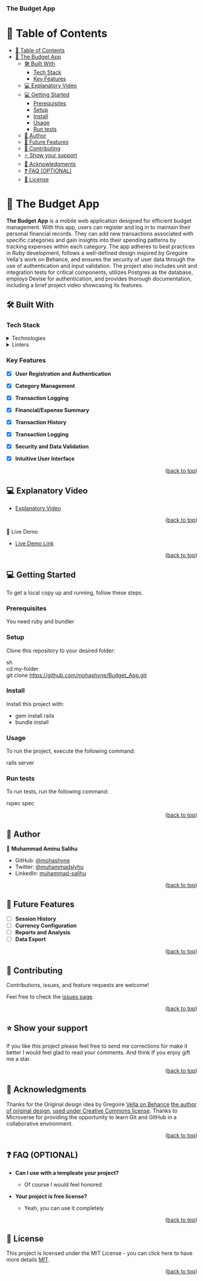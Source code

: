 <a name="readme-top"></a>

  <h3><b>The Budget App</b></h3>

</div>

# 📗 Table of Contents

- [📗 Table of Contents](#-table-of-contents)
- [📖 The Budget App ](#-the-budget-app-)
  - [🛠 Built With ](#-built-with-)
    - [Tech Stack ](#tech-stack-)
    - [Key Features ](#key-features-)
  - [💻 Explanatory Video ](#-explanatory-video-)
  - [💻 Getting Started ](#-getting-started-)
    - [Prerequisites](#prerequisites)
    - [Setup](#setup)
    - [Install](#install)
    - [Usage](#usage)
    - [Run tests](#run-tests)
  - [👥 Author ](#-author-)
  - [🔭 Future Features ](#-future-features-)
  - [🤝 Contributing ](#-contributing-)
  - [⭐️ Show your support ](#️-show-your-support-)
  - [🙏 Acknowledgments ](#-acknowledgments-)
  - [❓ FAQ (OPTIONAL) ](#-faq-optional-)
  - [📝 License ](#-license-)

<!-- PROJECT DESCRIPTION -->

# 📖 The Budget App <a name="about-project"></a>

**The Budget App** is a mobile web application designed for efficient budget management. With this app, users can register and log in to maintain their personal financial records. They can add new transactions associated with specific categories and gain insights into their spending patterns by tracking expenses within each category. The app adheres to best practices in Ruby development, follows a well-defined design inspired by Gregoire Vella's work on Behance, and ensures the security of user data through the use of authentication and input validation. The project also includes unit and integration tests for critical components, utilizes Postgres as the database, employs Devise for authentication, and provides thorough documentation, including a brief project video showcasing its features.

## 🛠 Built With <a name="built-with"></a>

### Tech Stack <a name="tech-stack"></a>

<details>
  <summary>Technologies</summary>
  <ul>
    <li><a href="https://rubyonrails.org/">Ruby on Rails</a></li>
  </ul>
</details>

<details>
<summary>Linters</summary>
  <ul>
    <li>Rubocop</li>
    <li>Style lint</li>
  </ul>
</details>

<!-- Features -->

### Key Features <a name="key-features"></a>

- [x] **User Registration and Authentication**
- [x] **Category Management**
- [x] **Transaction Logging**
- [x] **Financial/Expense Summary**
- [x] **Transaction History**
- [x] **Transaction Logging**
- [x] **Security and Data Validation**
- [x] **Intuitive User Interface**


<p align="right">(<a href="#readme-top">back to top</a>)</p>

## 💻 Explanatory Video <a name="explanatory-video"></a>

- [Explanatory Video](https://www.loom.com/share/8a80bd70542f4c329b9e727481e80b62?sid=15ef0cf6-f1ae-4df1-9ff6-22cd98b5a9e5)

<p align="right">(<a href="#readme-top">back to top</a>)</p>

 🚀 Live Demo <a name="live-demo"></a>

- [Live Demo Link](https://budget-app-x1ii.onrender.com/)

<p align="right">(<a href="#readme-top">back to top</a>)</p>


## 💻 Getting Started <a name="getting-started"></a>

To get a local copy up and running, follow these steps.

### Prerequisites

You need ruby and bundler

### Setup

Clone this repository to your desired folder:

sh <br>
cd my-folder <br>
git clone https://github.com/mohashyne/Budget_App.git

### Install

Install this project with:

- gem install rails
- bundle install

### Usage

To run the project, execute the following command:

rails server

### Run tests

To run tests, run the following command:

rspec spec

<p align="right">(<a href="#readme-top">back to top</a>)</p>

## 👥 Author <a name="authors"></a>

👤 **Muhammad Aminu Salihu**

- GitHub: [@mohashyne](https://github.com/mohashyne)
- Twitter: [@muhammadslyhu](https://twitter.com/muhammadsalyhu)
- LinkedIn: [muhammad-salihu](https://linkedin.com/in/msalyhu)

<p align="right">(<a href="#readme-top">back to top</a>)</p>


## 🔭 Future Features <a name="future-features"></a>

- [ ] **Session History**
- [ ] **Currency Configuration**
- [ ] **Reports and Analysis**
- [ ] **Data Export**

<p align="right">(<a href="#readme-top">back to top</a>)</p>

## 🤝 Contributing <a name="contributing"></a>

Contributions, issues, and feature requests are welcome!

Feel free to check the [issues page](https://github.com/mohashyne/Budget_App.git/issues).

<p align="right">(<a href="#readme-top">back to top</a>)</p>


## ⭐️ Show your support <a name="support"></a>

If you like this project please feel free to send me corrections for make it better I would feel glad to read your comments.
And think If you enjoy gift me a star.  

<p align="right">(<a href="#readme-top">back to top</a>)</p>

## 🙏 Acknowledgments <a name="acknowledgements"></a>

Thanks for the Original design idea by Gregoire [Vella on Behance](https://www.behance.net/gregoirevella) [the author of original design](https://www.behance.net/gallery/19759151/Snapscan-iOs-design-and-branding?tracking_source=), [used under Creative Commons license](https://creativecommons.org/licenses/by-nc/4.0/).
Thanks to Microverse for providing the opportunity to learn Git and GitHub in a collaborative environment.



<p align="right">(<a href="#readme-top">back to top</a>)</p>

## ❓ FAQ (OPTIONAL) <a name="faq"></a>


- **Can I use with a templeate your project?**

  - Of course I would feel honored

- **Your project is free license?**

  - Yeah, you can use it completely

<p align="right">(<a href="#readme-top">back to top</a>)</p>


## 📝 License <a name="license"></a>

This project is licensed under the MIT License - you can click here to have more details [MIT](MIT.md).

<p align="right">(<a href="#readme-top">back to top</a>)</p>
